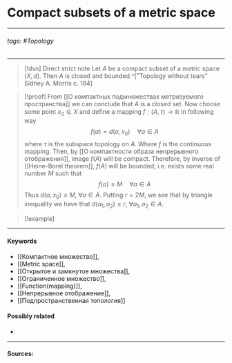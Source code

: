 # Compact subsets of a metric space
***
###### tags: #Topology 
***
>[!dsn] Direct strict note
>Let $A$ be a compact subset of a metric space $(X,d)$. Then $A$ is closed and bounded.^["Topology without tears" Sidney A. Morris с. 184]

>[!proof]
>From [[О компактных подмножествах метризуемого пространства]] we can conclude that $A$ is a closed set. Now choose some point $x_{0}\in X$ and define a mapping $f:(A,\tau)\to\mathbb{R}$ in following way $$f(a)=d(a,x_{0})\quad \forall a\in A$$ where $\tau$ is the subspace topology on $A$. Where $f$ is the continuous mapping. Then, by [[О компактности образа непрерывного отображения]], image $f(A)$ will be compact. Therefore, by inverse of [[Heine-Borel theorem]], $f(A)$ will be bounded; i.e. exists some real number $M$ such that $$f(a)\le M\quad\forall a\in A$$ Thus $d(a,x_{0})\le M$, $\forall a\in A$. Putting $r=2M$, we see that by triangle inequality we have that $d(a_{1},a_{2})\le r$, $\forall a_{1},a_{2}\in A$.

>[!example] 
>
***
#### Keywords
- [[Компактное множество]],
- [[Metric space]],
- [[Открытое и замкнутое множества]],
- [[Ограниченное множество]],
- [[Function(mapping)]],
- [[Непрерывное отображение]],
- [[Подпространственная топология]]
#### Possibly related
- 
***
#### Sources: